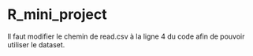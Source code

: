 # R_mini_project
Il faut modifier le chemin de read.csv à la ligne 4 du code afin de pouvoir utiliser le dataset.
